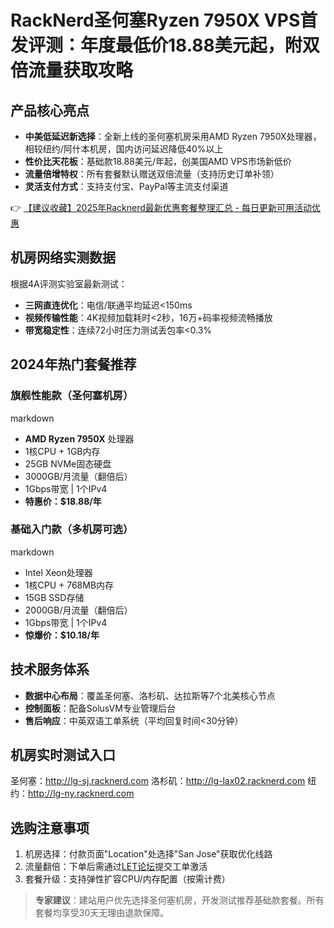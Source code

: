 # RackNerd圣何塞Ryzen 7950X VPS首发评测：年度最低价18.88美元起，附双倍流量获取攻略

## 产品核心亮点
- **中美低延迟新选择**：全新上线的圣何塞机房采用AMD Ryzen 7950X处理器，相较纽约/阿什本机房，国内访问延迟降低40%以上
- **性价比天花板**：基础款18.88美元/年起，创美国AMD VPS市场新低价
- **流量倍增特权**：所有套餐默认赠送双倍流量（支持历史订单补领）
- **灵活支付方式**：支持支付宝、PayPal等主流支付渠道

👉 [【建议收藏】2025年Racknerd最新优惠套餐整理汇总 - 每日更新可用活动优惠](https://bit.ly/Rack_Nerd)

## 机房网络实测数据
根据4A评测实验室最新测试：
- **三网直连优化**：电信/联通平均延迟<150ms
- **视频传输性能**：4K视频加载耗时<2秒，16万+码率视频流畅播放
- **带宽稳定性**：连续72小时压力测试丢包率<0.3%

## 2024年热门套餐推荐
### 旗舰性能款（圣何塞机房）
markdown
- **AMD Ryzen 7950X** 处理器
- 1核CPU + 1GB内存
- 25GB NVMe固态硬盘
- 3000GB/月流量（翻倍后）
- 1Gbps带宽 | 1个IPv4
- **特惠价：$18.88/年**

### 基础入门款（多机房可选）
markdown
- Intel Xeon处理器
- 1核CPU + 768MB内存
- 15GB SSD存储
- 2000GB/月流量（翻倍后）
- 1Gbps带宽 | 1个IPv4
- **惊爆价：$10.18/年**

## 技术服务体系
- **数据中心布局**：覆盖圣何塞、洛杉矶、达拉斯等7个北美核心节点
- **控制面板**：配备SolusVM专业管理后台
- **售后响应**：中英双语工单系统（平均回复时间<30分钟）

## 机房实时测试入口

圣何塞：http://lg-sj.racknerd.com
洛杉矶：http://lg-lax02.racknerd.com
纽约：http://lg-ny.racknerd.com

## 选购注意事项
1. 机房选择：付款页面"Location"处选择"San Jose"获取优化线路
2. 流量翻倍：下单后需通过[LET论坛](https://bit.ly/Rack_Nerd)提交工单激活
3. 套餐升级：支持弹性扩容CPU/内存配置（按需计费）

> **专家建议**：建站用户优先选择圣何塞机房，开发测试推荐基础款套餐。所有套餐均享受30天无理由退款保障。